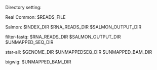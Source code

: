 Directory setting:

Real Common:
$READS_FILE

Salmon:
$INDEX_DIR
$RNA_READS_DIR
$SALMON_OUTPUT_DIR

filter-fastq:
$RNA_READS_DIR
$SALMON_OUTPUT_DIR
$UNMAPPED_SEQ_DIR

star-all:
$GENOME_DIR
$UNMAPPEDSEQ_DIR
$UNMAPPED_BAM_DIR

bigwig:
$UNMAPPED_BAM_DIR
